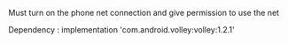 Must turn on the phone net connection and give permission to use the net

Dependency :  implementation 'com.android.volley:volley:1.2.1'
